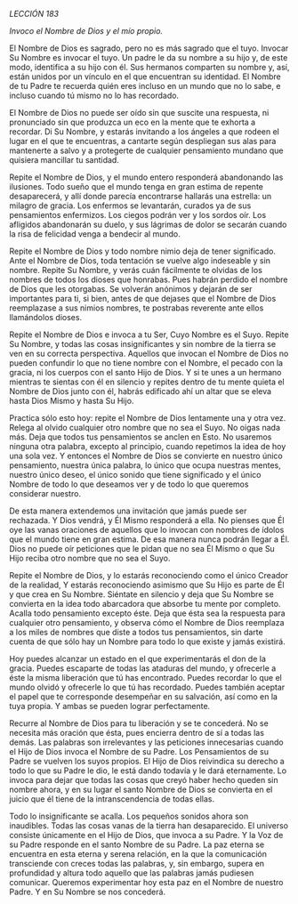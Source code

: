 *LECCIÓN 183*

*Invoco el Nombre de Dios y el mío propio.*

El Nombre de Dios es sagrado, pero no es más sagrado que el tuyo. Invocar Su Nombre es invocar el tuyo. Un padre le da su nombre a su hijo y, de este modo, identifica a su hijo con él. Sus hermanos comparten su nombre y, así, están unidos por un vínculo en el que encuentran su identidad. El Nombre de tu Padre te recuerda quién eres incluso en un mundo que no lo sabe, e incluso cuando tú mismo no lo has recordado.

El Nombre de Dios no puede ser oído sin que suscite una respuesta, ni pronunciado sin que produzca un eco en la mente que te exhorta a recordar. Di Su Nombre, y estarás invitando a los ángeles a que rodeen el lugar en el que te encuentras, a cantarte según despliegan sus alas para mantenerte a salvo y a protegerte de cualquier pensamiento mundano que quisiera mancillar tu santidad.

Repite el Nombre de Dios, y el mundo entero responderá abandonando las ilusiones. Todo sueño que el mundo tenga en gran estima de repente desaparecerá, y allí donde parecía encontrarse hallarás una estrella: un milagro de gracia. Los enfermos se levantarán, curados ya de sus pensamientos enfermizos. Los ciegos podrán ver y los sordos oír. Los afligidos abandonarán su duelo, y sus lágrimas de dolor se secarán cuando la risa de felicidad venga a bendecir al mundo.

Repite el Nombre de Dios y todo nombre nimio deja de tener significado. Ante el Nombre de Dios, toda tentación se vuelve algo indeseable y sin nombre. Repite Su Nombre, y verás cuán fácilmente te olvidas de los nombres de todos los dioses que honrabas. Pues habrán perdido el nombre de Dios que les otorgabas. Se volverán anónimos y dejarán de ser importantes para ti, si bien, antes de que dejases que el Nombre de Dios reemplazase a sus nimios nombres, te postrabas reverente ante ellos llamándolos dioses.

Repite el Nombre de Dios e invoca a tu Ser, Cuyo Nombre es el Suyo. Repite Su Nombre, y todas las cosas insignificantes y sin nombre de la tierra se ven en su correcta perspectiva. Aquellos que invocan el Nombre de Dios no pueden confundir lo que no tiene nombre con el Nombre, el pecado con la gracia, ni los cuerpos con el santo Hijo de Dios. Y si te unes a un hermano mientras te sientas con él en silencio y repites dentro de tu mente quieta el Nombre de Dios junto con él, habrás edificado ahí un altar que se eleva hasta Dios Mismo y hasta Su Hijo.

Practica sólo esto hoy: repite el Nombre de Dios lentamente una y otra vez. Relega al olvido cualquier otro nombre que no sea el Suyo. No oigas nada más. Deja que todos tus pensamientos se anclen en Esto. No usaremos ninguna otra palabra, excepto al principio, cuando repetimos la idea de hoy una sola vez. Y entonces el Nombre de Dios se convierte en nuestro único pensamiento, nuestra única palabra, lo único que ocupa nuestras mentes, nuestro único deseo, el único sonido que tiene significado y el único Nombre de todo lo que deseamos ver y de todo lo que queremos considerar nuestro.

De esta manera extendemos una invitación que jamás puede ser rechazada. Y Dios vendrá, y Él Mismo responderá a ella. No pienses que Él oye las vanas oraciones de aquellos que lo invocan con nombres de ídolos que el mundo tiene en gran estima. De esa manera nunca podrán llegar a Él. Dios no puede oír peticiones que le pidan que no sea Él Mismo o que Su Hijo reciba otro nombre que no sea el Suyo.

Repite el Nombre de Dios, y lo estarás reconociendo como el único Creador de la realidad, Y estarás reconociendo asimismo que Su Hijo es parte de Él y que crea en Su Nombre. Siéntate en silencio y deja que Su Nombre se convierta en la idea todo abarcadora que absorbe tu mente por completo. Acalla todo pensamiento excepto éste. Deja que ésta sea la respuesta para cualquier otro pensamiento, y observa cómo el Nombre de Dios reemplaza a los miles de nombres que diste a todos tus pensamientos, sin darte cuenta de que sólo hay un Nombre para todo lo que existe y jamás existirá.

Hoy puedes alcanzar un estado en el que experimentarás el don de la gracia. Puedes escaparte de todas las ataduras del mundo, y ofrecerle a éste la misma liberación que tú has encontrado. Puedes recordar lo que el mundo olvidó y ofrecerle lo que tú has recordado. Puedes también aceptar el papel que te corresponde desempeñar en su salvación, así como en la tuya propia. Y ambas se pueden lograr perfectamente.

Recurre al Nombre de Dios para tu liberación y se te concederá. No se necesita más oración que ésta, pues encierra dentro de sí a todas las demás. Las palabras son irrelevantes y las peticiones innecesarias cuando el Hijo de Dios invoca el Nombre de su Padre. Los Pensamientos de su Padre se vuelven los suyos propios. El Hijo de Dios reivindica su derecho a todo lo que su Padre le dio, le está dando todavía y le dará eternamente. Lo invoca para dejar que todas las cosas que creyó haber hecho queden sin nombre ahora, y en su lugar el santo Nombre de Dios se convierta en el juicio que él tiene de la intranscendencia de todas ellas.

Todo lo insignificante se acalla. Los pequeños sonidos ahora son inaudibles. Todas las cosas vanas de la tierra han desaparecido. El universo consiste únicamente en el Hijo de Dios, que invoca a su Padre. Y la Voz de su Padre responde en el santo Nombre de su Padre. La paz eterna se encuentra en esta eterna y serena relación, en la que la comunicación transciende con creces todas las palabras, y, sin embargo, supera en profundidad y altura todo aquello que las palabras jamás pudiesen comunicar. Queremos experimentar hoy esta paz en el Nombre de nuestro Padre. Y en Su Nombre se nos concederá.